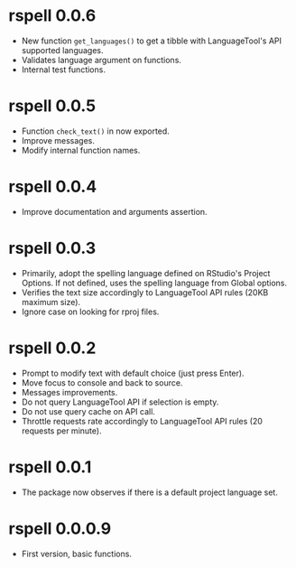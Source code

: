 # rspell 0.0.6

* New function `get_languages()` to get a tibble with LanguageTool's API supported languages. 
* Validates language argument on functions. 
* Internal test functions.

# rspell 0.0.5

* Function `check_text()` in now exported.
* Improve messages.
* Modify internal function names.

# rspell 0.0.4

* Improve documentation and arguments assertion.

# rspell 0.0.3

* Primarily, adopt the spelling language defined on RStudio's Project Options. If not defined, uses the spelling language from Global options.
* Verifies the text size accordingly to LanguageTool API rules (20KB maximum size).
* Ignore case on looking for rproj files.

# rspell 0.0.2

* Prompt to modify text with default choice (just press Enter).
* Move focus to console and back to source.
* Messages improvements.
* Do not query LanguageTool API if selection is empty.
* Do not use query cache on API call.
* Throttle requests rate accordingly to LanguageTool API rules (20 requests per minute).

# rspell 0.0.1

* The package now observes if there is a default project language set.

# rspell 0.0.0.9

* First version, basic functions.
